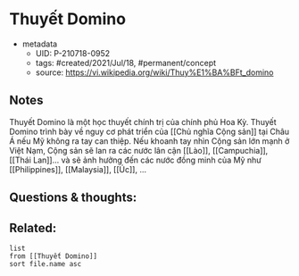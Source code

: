 # Thuyết Domino

- metadata
	- UID: P-210718-0952
	- tags: #created/2021/Jul/18, #permanent/concept 
	- source: https://vi.wikipedia.org/wiki/Thuy%E1%BA%BFt_domino

## Notes
Thuyết Domino là một học thuyết chính trị của chính phủ Hoa Kỳ. Thuyết Domino trình bày về nguy cơ phát triển của [[Chủ nghĩa Cộng sản]] tại Châu Á nếu Mỹ không ra tay can thiệp. Nếu khoanh tay nhìn Cộng sản lớn mạnh ở Việt Nạm, Cộng sản sẽ lan ra các nước lân cận [[Lào]], [[Campuchia]], [[Thái Lan]]... và sẽ ảnh hưởng đến các nước đồng minh của Mỹ như [[Philippines]], [[Malaysia]], [[Úc]], ...

## Questions & thoughts:


## Related:
```dataview
list
from [[Thuyết Domino]]
sort file.name asc
```